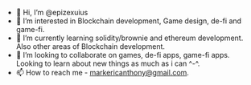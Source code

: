 - 👋 Hi, I’m @epizexuius
- 👀 I’m interested in Blockchain development, Game design, de-fi and game-fi.
- 🌱 I’m currently learning solidity/brownie and ethereum development. Also other areas of Blockchain development.
- 💞️ I’m looking to collaborate on games, de-fi apps, game-fi apps. Looking to learn about new things as much as i can ^-^.
- 📫 How to reach me - markericanthony@gmail.com.

<!---
epizexuius/epizexuius is a ✨ special ✨ repository because its `README.md` (this file) appears on your GitHub profile.
You can click the Preview link to take a look at your changes.
--->
